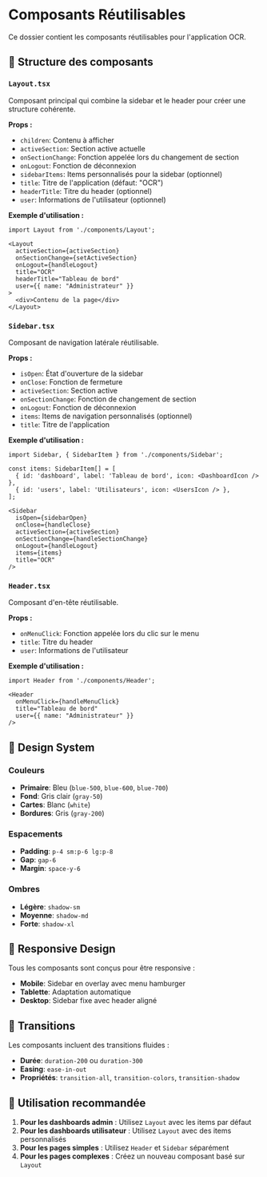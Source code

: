 # Composants Réutilisables

Ce dossier contient les composants réutilisables pour l'application OCR.

## 📁 Structure des composants

### `Layout.tsx`
Composant principal qui combine la sidebar et le header pour créer une structure cohérente.

**Props :**
- `children`: Contenu à afficher
- `activeSection`: Section active actuelle
- `onSectionChange`: Fonction appelée lors du changement de section
- `onLogout`: Fonction de déconnexion
- `sidebarItems`: Items personnalisés pour la sidebar (optionnel)
- `title`: Titre de l'application (défaut: "OCR")
- `headerTitle`: Titre du header (optionnel)
- `user`: Informations de l'utilisateur (optionnel)

**Exemple d'utilisation :**
```tsx
import Layout from './components/Layout';

<Layout
  activeSection={activeSection}
  onSectionChange={setActiveSection}
  onLogout={handleLogout}
  title="OCR"
  headerTitle="Tableau de bord"
  user={{ name: "Administrateur" }}
>
  <div>Contenu de la page</div>
</Layout>
```

### `Sidebar.tsx`
Composant de navigation latérale réutilisable.

**Props :**
- `isOpen`: État d'ouverture de la sidebar
- `onClose`: Fonction de fermeture
- `activeSection`: Section active
- `onSectionChange`: Fonction de changement de section
- `onLogout`: Fonction de déconnexion
- `items`: Items de navigation personnalisés (optionnel)
- `title`: Titre de l'application

**Exemple d'utilisation :**
```tsx
import Sidebar, { SidebarItem } from './components/Sidebar';

const items: SidebarItem[] = [
  { id: 'dashboard', label: 'Tableau de bord', icon: <DashboardIcon /> },
  { id: 'users', label: 'Utilisateurs', icon: <UsersIcon /> },
];

<Sidebar
  isOpen={sidebarOpen}
  onClose={handleClose}
  activeSection={activeSection}
  onSectionChange={handleSectionChange}
  onLogout={handleLogout}
  items={items}
  title="OCR"
/>
```

### `Header.tsx`
Composant d'en-tête réutilisable.

**Props :**
- `onMenuClick`: Fonction appelée lors du clic sur le menu
- `title`: Titre du header
- `user`: Informations de l'utilisateur

**Exemple d'utilisation :**
```tsx
import Header from './components/Header';

<Header
  onMenuClick={handleMenuClick}
  title="Tableau de bord"
  user={{ name: "Administrateur" }}
/>
```

## 🎨 Design System

### Couleurs
- **Primaire**: Bleu (`blue-500`, `blue-600`, `blue-700`)
- **Fond**: Gris clair (`gray-50`)
- **Cartes**: Blanc (`white`)
- **Bordures**: Gris (`gray-200`)

### Espacements
- **Padding**: `p-4 sm:p-6 lg:p-8`
- **Gap**: `gap-6`
- **Margin**: `space-y-6`

### Ombres
- **Légère**: `shadow-sm`
- **Moyenne**: `shadow-md`
- **Forte**: `shadow-xl`

## 📱 Responsive Design

Tous les composants sont conçus pour être responsive :
- **Mobile**: Sidebar en overlay avec menu hamburger
- **Tablette**: Adaptation automatique
- **Desktop**: Sidebar fixe avec header aligné

## 🔄 Transitions

Les composants incluent des transitions fluides :
- **Durée**: `duration-200` ou `duration-300`
- **Easing**: `ease-in-out`
- **Propriétés**: `transition-all`, `transition-colors`, `transition-shadow`

## 🎯 Utilisation recommandée

1. **Pour les dashboards admin** : Utilisez `Layout` avec les items par défaut
2. **Pour les dashboards utilisateur** : Utilisez `Layout` avec des items personnalisés
3. **Pour les pages simples** : Utilisez `Header` et `Sidebar` séparément
4. **Pour les pages complexes** : Créez un nouveau composant basé sur `Layout` 